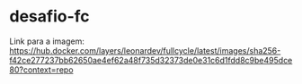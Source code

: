 # desafio-fc

Link para a imagem:
https://hub.docker.com/layers/leonardev/fullcycle/latest/images/sha256-f42ce277237bb62650ae4ef62a48f735d32373de0e31c6d1fdd8c9be495dce80?context=repo
